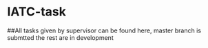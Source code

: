 # IATC-task

##All tasks given by supervisor can be found here, master branch is submtted the rest are in development
